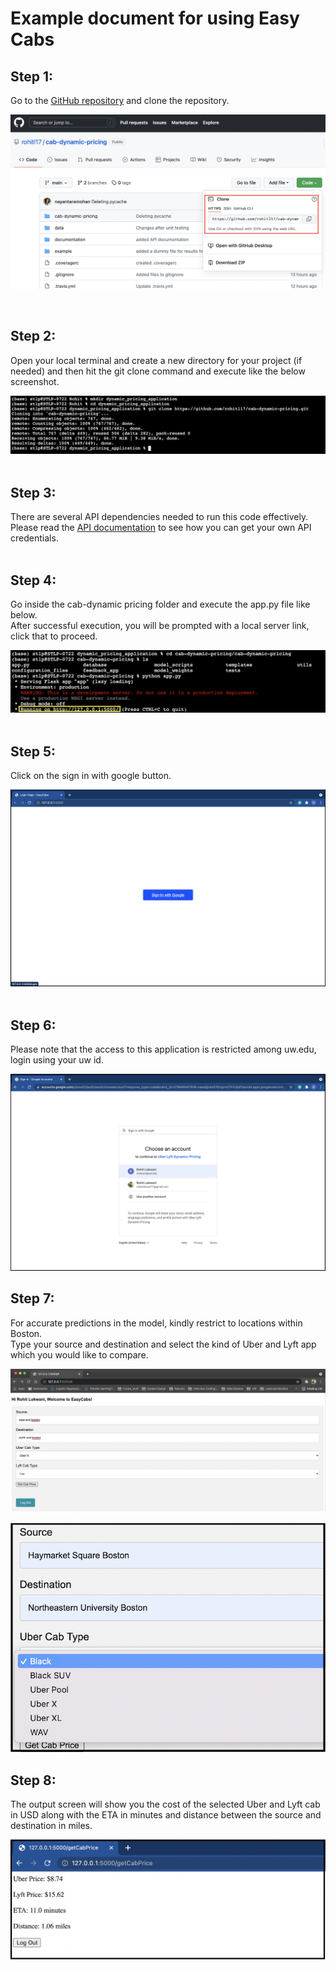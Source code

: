 # Example document for using Easy Cabs 

## Step 1: 
Go to the [GitHub repository](https://github.com/rohitl17/cab-dynamic-pricing) and clone the repository.   

![image1](./screenshots/image1.png)  

<br>

## Step 2:
Open your local terminal and create a new directory for your project (if needed) and then hit the git clone command and execute like the below screenshot.  

![image2](./screenshots/image2.png)    
<br>
 
## Step 3:
There are several API dependencies needed to run this code effectively. Please read the [API documentation](../documentation/api_documentation.md) to see how you can get your own API credentials.  
<br>
 
## Step 4:
Go inside the cab-dynamic pricing folder and execute the app.py file like below.   
After successful execution, you will be prompted with a local server link, click that to proceed.   

![image3](./screenshots/image3.png)  
<br>

## Step 5:
Click on the sign in with google button.  

![image4](./screenshots/image4.png)    
 <br>
 
## Step 6:
Please note that the access to this application is restricted among uw.edu, login using your uw id.   

![image5](./screenshots/image5.png)
<br>

## Step 7:
For accurate predictions in the model, kindly restrict to locations within Boston.  
Type your source and destination and select the kind of Uber and Lyft app which you would like to compare.  

![image6](./screenshots/image6.png)   

![image7](./screenshots/image7.png) 
<br>

## Step 8:
The output screen will show you the cost of the selected Uber and Lyft cab in USD along with the ETA in minutes and distance between the source and destination in miles.   

![image8](./screenshots/image8.png)
<br>

